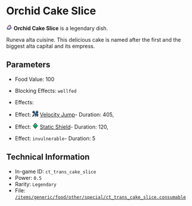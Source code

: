 # Orchid Cake Slice

<img src="https://raw.githubusercontent.com/Ceterai/Enternia/main/items/generic/food/other/special/ct_trans_cake_slice.png" alt="Orchid Cake Slice icon" loading="lazy" height=16px width="auto" /> **Orchid Cake Slice** is a legendary dish.

Runeva alta cuisine. This delicious cake is named after the first and the biggest alta capital and its empress.

## Parameters

- Food Value: 100
- Blocking Effects: `wellfed`
- Effects: 

- Effect: <img src="https://raw.githubusercontent.com/Ceterai/Enternia/main/stats/effects/ct_velocity_jump/ct_velocity_jump.png" alt="Velocity Jump icon" loading="lazy" height=16px width="auto" /> [Velocity Jump](https://ceterai.github.io/MyEnternia/Wiki/VelocityJump)- Duration: 405, 

- Effect: <img src="https://raw.githubusercontent.com/Ceterai/Enternia/main/stats/effects/ct_energy_shield/ct_static_shield.png" alt="Static Shield icon" loading="lazy" height=16px width="auto" /> [Static Shield](https://ceterai.github.io/MyEnternia/Wiki/StaticShield)- Duration: 120, 

- Effect: `invulnerable`- Duration: 5

## Technical Information

- In-game ID: `ct_trans_cake_slice`
- Power: `0.5`
- Rarity: `Legendary`
- File: [`/items/generic/food/other/special/ct_trans_cake_slice.consumable`](https://github.com/Ceterai/Enternia/blob/main/items/generic/food/other/special/ct_trans_cake_slice.consumable)
